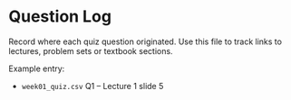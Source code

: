 # Question Log

Record where each quiz question originated. Use this file to track links to lectures, problem sets or textbook sections.

Example entry:
- `week01_quiz.csv` Q1 – Lecture 1 slide 5
